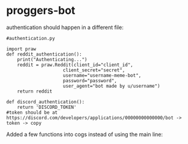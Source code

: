 # proggers-bot

authentication should happen in a different file:

```
#authentication.py

import praw
def reddit_authentication():
    print("Authenticating...")
    reddit = praw.Reddit(client_id="client_id",
                     client_secret="secret",
                     username="username-meme-bot",
                     password="password",
                     user_agent="bot made by u/username")
    return reddit

def discord_authentication():
    return 'DISCORD_TOKEN'
#token should be at https://discord.com/developers/applications/00000000000000/bot -> token -> copy
```

Added a few functions into cogs instead of using the main line:

```

```
